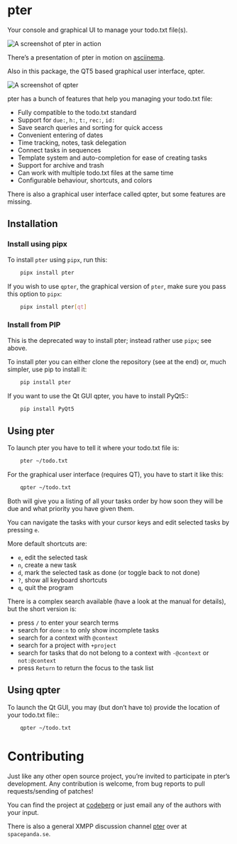 # pter

Your console and graphical UI to manage your todo.txt file(s).

![A screenshot of pter in action](pter.png)

There’s a presentation of pter in motion on [asciinema](https://asciinema.org/a/629376).

Also in this package, the QT5 based graphical user interface, qpter.

![A screenshot of qpter](qpter.png)

pter has a bunch of features that help you managing your todo.txt file:

 - Fully compatible to the todo.txt standard
 - Support for `due:`, `h:`, `t:`, `rec:`, `id:`
 - Save search queries and sorting for quick access
 - Convenient entering of dates
 - Time tracking, notes, task delegation
 - Connect tasks in sequences
 - Template system and auto-completion for ease of creating tasks
 - Support for archive and trash
 - Can work with multiple todo.txt files at the same time
 - Configurable behaviour, shortcuts, and colors

There is also a graphical user interface called qpter, but some features
are missing.


## Installation

### Install using pipx

To install `pter` using `pipx`, run this:

```sh
    pipx install pter
```

If you wish to use `qpter`, the graphical version of `pter`, make sure you
pass this option to `pipx`:

```sh
    pipx install pter[qt]
```


### Install from PIP

This is the deprecated way to install pter; instead rather use `pipx`; see
above.

To install pter you can either clone the repository (see at the end) or, much
simpler, use pip to install it:

```sh
    pip install pter
```

If you want to use the Qt GUI qpter, you have to install PyQt5::

```sh
    pip install PyQt5
```


## Using pter

To launch pter you have to tell it where your todo.txt file is:

```sh
    pter ~/todo.txt
```

For the graphical user interface (requires QT), you have to start it like
this:

```sh
    qpter ~/todo.txt
```

Both will give you a listing of all your tasks order by how soon they will be
due and what priority you have given them.

You can navigate the tasks with your cursor keys and edit selected tasks by
pressing `e`.

More default shortcuts are:

 - `e`, edit the selected task
 - `n`, create a new task
 - `d`, mark the selected task as done (or toggle back to not done)
 - `?`, show all keyboard shortcuts
 - `q`, quit the program

There is a complex search available (have a look at the manual for details), but the short version is:

 - press `/` to enter your search terms
 - search for `done:n` to only show incomplete tasks
 - search for a context with `@context`
 - search for a project with `+project`
 - search for tasks that do not belong to a context with `-@context` or `not:@context`
 - press `Return` to return the focus to the task list


## Using qpter

To launch the Qt GUI, you may (but don’t have to) provide the location of your
todo.txt file::

```sh
    qpter ~/todo.txt
```


# Contributing

Just like any other open source project, you’re invited to participate in
pter’s development. Any contribution is welcome, from bug reports to pull
requests/sending of patches!

You can find the project at [codeberg](https://codeberg.org/vonshednob/pter)
or just email any of the authors with your input.

There is also a general XMPP discussion channel [pter](xmpp:pter@rooms.spacepanda.se?join)
over at `spacepanda.se`.

